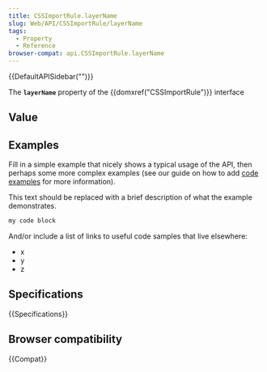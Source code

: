```yaml
---
title: CSSImportRule.layerName
slug: Web/API/CSSImportRule/layerName
tags:
  - Property
  - Reference
browser-compat: api.CSSImportRule.layerName
---
```

{{DefaultAPISidebar("")}}

The **`layerName`** property of the {{domxref("CSSImportRule")}} interface 

## Value



## Examples

Fill in a simple example that nicely shows a typical usage of the API, then perhaps some more complex examples (see our guide on how to add [code examples](/en-US/docs/MDN/Contribute/Structures/Code_examples) for more information).

This text should be replaced with a brief description of what the example demonstrates.

```js
my code block
```

And/or include a list of links to useful code samples that live elsewhere:

*   x
*   y
*   z

## Specifications

{{Specifications}}

## Browser compatibility

{{Compat}}


